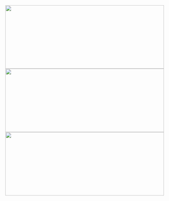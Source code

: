 <a href="https://github.com/devxb/gitanimals">
  <kbd>
  <img
    src="https://render.gitanimals.org/lines/jypark38?pet-id=598403040305607074&contribution-view=false"
    width="500"
    height="200"
  />
  </kbd>
  <kbd>
  <img
    src="https://render.gitanimals.org/lines/jypark38?pet-id=598403293075329905&contribution-view=false"
    width="500"
    height="200"
  />
  </kbd>
  <kbd>
    <img
      src="https://render.gitanimals.org/lines/jypark38?pet-id=640068748410366168&contribution-view=false"
      width="500"
      height="200"
    />
  </kbd>
</a>
  
